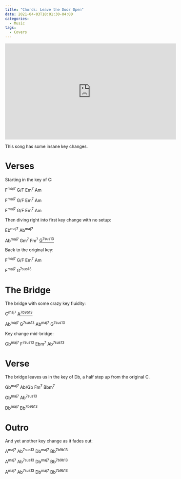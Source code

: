 ```yaml
---
title: "Chords: Leave the Door Open"
date: 2021-04-03T10:01:30-04:00
categories:
  - Music
tags:
  - Covers
---
```


<iframe width="560" height="315" src="https://www.youtube-nocookie.com/embed/adLGHcj_fmA?controls=0" title="YouTube video player" frameborder="0" allow="accelerometer; autoplay; clipboard-write; encrypted-media; gyroscope; picture-in-picture" allowfullscreen></iframe>

<br>

This song has some insane key changes.

# Verses

Starting in the key of C:

F<sup>maj7</sup> G/F Em<sup>7</sup> Am

F<sup>maj7</sup> G/F Em<sup>7</sup> Am

F<sup>maj7</sup> G/F Em<sup>7</sup> Am

Then diving right into first key change with no setup:

Eb<sup>maj7</sup> Ab<sup>maj7</sup>

Ab<sup>maj7</sup> Gm<sup>7</sup> Fm<sup>7</sup> [G<sup>7sus13</sup>](https://www.oolimo.com/guitarchords/G7sus(13))


Back to the original key:

F<sup>maj7</sup> G/F Em<sup>7</sup> Am

F<sup>maj7</sup> G<sup>7sus13</sup>

# The Bridge

The bridge with some crazy key fluidity:

C<sup>maj7</sup> [A<sup>7b9b13</sup>](https://www.oolimo.com/guitarchords/A7(b9,b13))

Ab<sup>maj7</sup> G<sup>7sus13</sup> Ab<sup>maj7</sup> G<sup>7sus13</sup>

Key change mid-bridge:

Gb<sup>maj7</sup> F<sup>7sus13</sup> Ebm<sup>7</sup> Ab<sup>7sus13</sup> 

# Verse

The bridge leaves us in the key of Db, a half step up from the original C. 

Gb<sup>maj7</sup> Ab/Gb Fm<sup>7</sup> Bbm<sup>7</sup>

Gb<sup>maj7</sup> Ab<sup>7sus13</sup>

Db<sup>maj7</sup> Bb<sup>7b9b13</sup>

# Outro

And yet another key change as it fades out:

A<sup>maj7</sup> Ab<sup>7sus13</sup> Db<sup>maj7</sup> Bb<sup>7b9b13</sup>

A<sup>maj7</sup> Ab<sup>7sus13</sup> Db<sup>maj7</sup> Bb<sup>7b9b13</sup>

A<sup>maj7</sup> Ab<sup>7sus13</sup> Db<sup>maj7</sup> Bb<sup>7b9b13</sup>